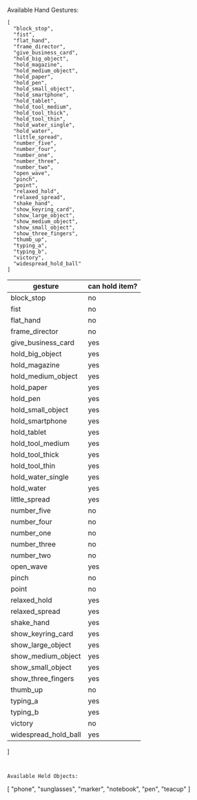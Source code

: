 Available Hand Gestures:
```
[
  "block_stop",
  "fist",
  "flat_hand",
  "frame_director",
  "give_business_card",
  "hold_big_object",
  "hold_magazine",
  "hold_medium_object",
  "hold_paper",
  "hold_pen",
  "hold_small_object",
  "hold_smartphone",
  "hold_tablet",
  "hold_tool_medium",
  "hold_tool_thick",
  "hold_tool_thin",
  "hold_water_single",
  "hold_water",
  "little_spread",
  "number_five",
  "number_four",
  "number_one",
  "number_three",
  "number_two",
  "open_wave",
  "pinch",
  "point",
  "relaxed_hold",
  "relaxed_spread",
  "shake_hand",
  "show_keyring_card",
  "show_large_object",
  "show_medium_object",
  "show_small_object",
  "show_three_fingers",
  "thumb_up",
  "typing_a",
  "typing_b",
  "victory",
  "widespread_hold_ball"
]
```

| gesture      | can hold item? |
| ----------- | ----------- |
| block_stop   | no |
| fist   | no |
| flat_hand    | no |
| frame_director   | no |
| give_business_card   | yes |
| hold_big_object    | yes |
| hold_magazine    | yes |
| hold_medium_object   | yes |
| hold_paper   | yes |
| hold_pen   | yes |
| hold_small_object    | yes |
| hold_smartphone    | yes |
| hold_tablet    | yes |
| hold_tool_medium   | yes |
| hold_tool_thick    | yes |
| hold_tool_thin   | yes |
| hold_water_single    | yes |
| hold_water   | yes |
| little_spread    | yes |
| number_five    | no |
| number_four    | no |
| number_one   | no |
| number_three   | no |
| number_two   | no |
| open_wave    | yes |
| pinch    | no |
| point    | no |
| relaxed_hold   | yes |
| relaxed_spread   | yes |
| shake_hand   | yes |
| show_keyring_card    | yes |
| show_large_object    | yes |
| show_medium_object   | yes |
| show_small_object    | yes |
| show_three_fingers   | yes |
| thumb_up   | no |
| typing_a   | yes |
| typing_b   | yes |
| victory    | no |
| widespread_hold_ball   | yes |
]
```


Available Held Objects:
```
[
  "phone",
  "sunglasses",
  "marker",
  "notebook",
  "pen",
  "teacup"
]
```
